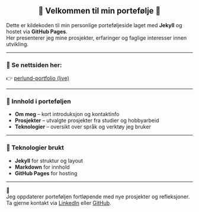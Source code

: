 <h2 align="center">🌟 Velkommen til min portefølje 🌟</h2>

Dette er kildekoden til min personlige porteføljeside laget med **Jekyll** og hostet via **GitHub Pages**.  
Her presenterer jeg mine prosjekter, erfaringer og faglige interesser innen utvikling.

---

### 🔗 Se nettsiden her:

👉 [perlund-portfolio (live)](https://mrexes72.github.io/perlund-portfolio/)

---

### 📁 Innhold i porteføljen

- **Om meg** – kort introduksjon og kontaktinfo
- **Prosjekter** – utvalgte prosjekter fra studier og hobbyarbeid
- **Teknologier** – oversikt over språk og verktøy jeg bruker

---

### 🧠 Teknologier brukt

- **Jekyll** for struktur og layout
- **Markdown** for innhold
- **GitHub Pages** for hosting

---

💬  
Jeg oppdaterer porteføljen fortløpende med nye prosjekter og refleksjoner.  
Ta gjerne kontakt via [LinkedIn](https://www.linkedin.com/in/per-lund-66a4ab389/) eller [GitHub](https://github.com/Mrexes72).
